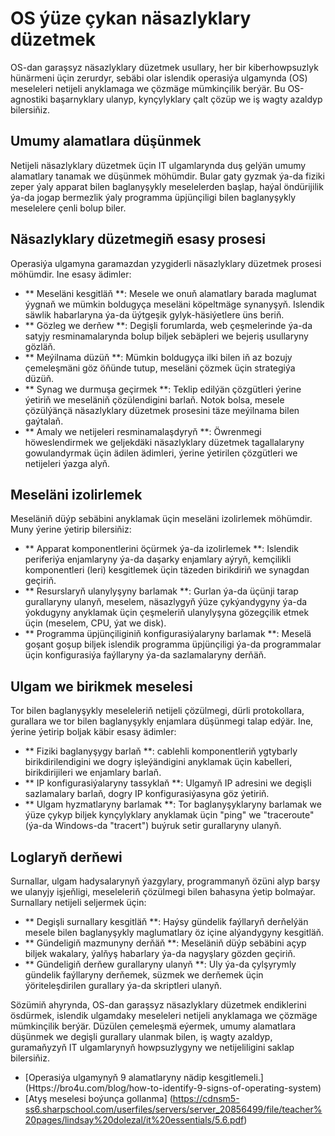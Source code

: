 # OS ýüze çykan näsazlyklary düzetmek

OS-dan garaşsyz näsazlyklary düzetmek usullary, her bir kiberhowpsuzlyk hünärmeni üçin zerurdyr, sebäbi olar islendik operasiýa ulgamynda (OS) meseleleri netijeli anyklamaga we çözmäge mümkinçilik berýär. Bu OS-agnostiki başarnyklary ulanyp, kynçylyklary çalt çözüp we iş wagty azaldyp bilersiňiz.

## Umumy alamatlara düşünmek

Netijeli näsazlyklary düzetmek üçin IT ulgamlarynda duş gelýän umumy alamatlary tanamak we düşünmek möhümdir. Bular gaty gyzmak ýa-da fiziki zeper ýaly apparat bilen baglanyşykly meselelerden başlap, haýal öndürijilik ýa-da jogap bermezlik ýaly programma üpjünçiligi bilen baglanyşykly meselelere çenli bolup biler.

## Näsazlyklary düzetmegiň esasy prosesi

Operasiýa ulgamyna garamazdan yzygiderli näsazlyklary düzetmek prosesi möhümdir. Ine esasy ädimler:

- ** Meseläni kesgitläň **: Mesele we onuň alamatlary barada maglumat ýygnaň we mümkin boldugyça meseläni köpeltmäge synanyşyň. Islendik säwlik habarlaryna ýa-da üýtgeşik gylyk-häsiýetlere üns beriň.
- ** Gözleg we derňew **: Degişli forumlarda, web çeşmelerinde ýa-da satyjy resminamalarynda bolup biljek sebäpleri we bejeriş usullaryny gözläň.
- ** Meýilnama düzüň **: Mümkin boldugyça ilki bilen iň az bozujy çemeleşmäni göz öňünde tutup, meseläni çözmek üçin strategiýa düzüň.
- ** Synag we durmuşa geçirmek **: Teklip edilýän çözgütleri ýerine ýetiriň we meseläniň çözülendigini barlaň. Notok bolsa, mesele çözülýänçä näsazlyklary düzetmek prosesini täze meýilnama bilen gaýtalaň.
- ** Amaly we netijeleri resminamalaşdyryň **: Öwrenmegi höweslendirmek we geljekdäki näsazlyklary düzetmek tagallalaryny gowulandyrmak üçin ädilen ädimleri, ýerine ýetirilen çözgütleri we netijeleri ýazga alyň.

## Meseläni izolirlemek

Meseläniň düýp sebäbini anyklamak üçin meseläni izolirlemek möhümdir. Muny ýerine ýetirip bilersiňiz:

- ** Apparat komponentlerini öçürmek ýa-da izolirlemek **: Islendik periferiýa enjamlaryny ýa-da daşarky enjamlary aýryň, kemçilikli komponentleri (leri) kesgitlemek üçin täzeden birikdiriň we synagdan geçiriň.
- ** Resurslaryň ulanylyşyny barlamak **: Gurlan ýa-da üçünji tarap gurallaryny ulanyň, meselem, näsazlygyň ýüze çykýandygyny ýa-da ýokdugyny anyklamak üçin çeşmeleriň ulanylyşyna gözegçilik etmek üçin (meselem, CPU, ýat we disk).
- ** Programma üpjünçiliginiň konfigurasiýalaryny barlamak **: Meselä goşant goşup biljek islendik programma üpjünçiligi ýa-da programmalar üçin konfigurasiýa faýllaryny ýa-da sazlamalaryny derňäň.

## Ulgam we birikmek meselesi

Tor bilen baglanyşykly meseleleriň netijeli çözülmegi, dürli protokollara, gurallara we tor bilen baglanyşykly enjamlara düşünmegi talap edýär. Ine, ýerine ýetirip boljak käbir esasy ädimler:

- ** Fiziki baglanyşygy barlaň **: cablehli komponentleriň ygtybarly birikdirilendigini we dogry işleýändigini anyklamak üçin kabelleri, birikdirijileri we enjamlary barlaň.
- ** IP konfigurasiýalaryny tassyklaň **: Ulgamyň IP adresini we degişli sazlamalary barlaň, dogry IP konfigurasiýasyna göz ýetiriň.
- ** Ulgam hyzmatlaryny barlamak **: Tor baglanyşyklaryny barlamak we ýüze çykyp biljek kynçylyklary anyklamak üçin "ping" we "traceroute" (ýa-da Windows-da "tracert") buýruk setir gurallaryny ulanyň.

## Loglaryň derňewi

Surnallar, ulgam hadysalarynyň ýazgylary, programmanyň özüni alyp barşy we ulanyjy işjeňligi, meseleleriň çözülmegi bilen bahasyna ýetip bolmaýar. Surnallary netijeli seljermek üçin:

- ** Degişli surnallary kesgitläň **: Haýsy gündelik faýllaryň derňelýän mesele bilen baglanyşykly maglumatlary öz içine alýandygyny kesgitläň.
- ** Gündeligiň mazmunyny derňäň **: Meseläniň düýp sebäbini açyp biljek wakalary, ýalňyş habarlary ýa-da nagyşlary gözden geçiriň.
- ** Gündeligiň derňew gurallaryny ulanyň **: Uly ýa-da çylşyrymly gündelik faýllaryny derňemek, süzmek we derňemek üçin ýöriteleşdirilen gurallary ýa-da skriptleri ulanyň.

Sözümiň ahyrynda, OS-dan garaşsyz näsazlyklary düzetmek endiklerini ösdürmek, islendik ulgamdaky meseleleri netijeli anyklamaga we çözmäge mümkinçilik berýär. Düzülen çemeleşmä eýermek, umumy alamatlara düşünmek we degişli gurallary ulanmak bilen, iş wagty azaldyp, guramaňyzyň IT ulgamlarynyň howpsuzlygyny we netijeliligini saklap bilersiňiz.

- [Operasiýa ulgamynyň 9 alamatlaryny nädip kesgitlemeli.] (Https://bro4u.com/blog/how-to-identify-9-signs-of-operating-system)
- [Atyş meselesi boýunça gollanma] (https://cdnsm5-ss6.sharpschool.com/userfiles/servers/server_20856499/file/teacher%20pages/lindsay%20dolezal/it%20essentials/5.6.pdf)